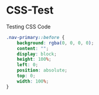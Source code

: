 # CSS-Test
Testing CSS Code

```CSS
.nav-primary::before {
    background: rgba(0, 0, 0, 0);
    content: "";
    display: block;
    height: 100%;
    left: 0;
    position: absolute;
    top: 0;
    width: 100%;
}
